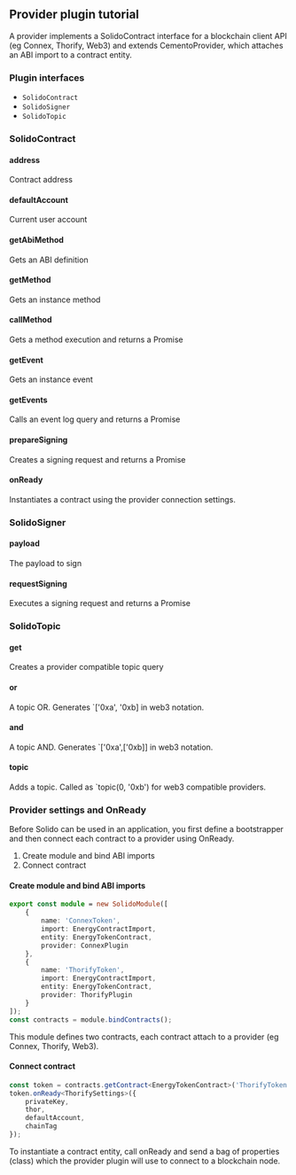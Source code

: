 ## Provider plugin tutorial

A provider implements a SolidoContract interface for a blockchain client API (eg Connex, Thorify, Web3) and extends CementoProvider, which attaches an ABI import to a contract entity.

### Plugin interfaces

* `SolidoContract`
* `SolidoSigner`
* `SolidoTopic`


### SolidoContract


#### address

Contract address

#### defaultAccount

Current user account


#### getAbiMethod

Gets an ABI definition

#### getMethod

Gets an instance method

#### callMethod

Gets a method execution and returns a Promise

#### getEvent

Gets an instance event

#### getEvents

Calls an event log query and returns a Promise

#### prepareSigning

Creates a signing request and returns a Promise<SolidoSigner>

#### onReady

Instantiates a contract using the provider connection settings.

### SolidoSigner

#### payload

The payload to sign

#### requestSigning

Executes a signing request and returns a Promise

### SolidoTopic

#### get

Creates a provider compatible topic query

#### or

A topic OR. Generates `['0xa', '0xb] in web3 notation.

#### and

A topic AND. Generates `['0xa',['0xb]] in web3 notation.

#### topic

Adds a topic. Called as `topic(0, '0xb') for web3 compatible providers.

### Provider settings and OnReady

Before Solido can be used in an application, you first define a bootstrapper and then connect each contract to a provider using OnReady.


1. Create module and bind ABI imports
2. Connect contract

#### Create module and bind ABI imports


```typescript
export const module = new SolidoModule([
    {
        name: 'ConnexToken',
        import: EnergyContractImport,
        entity: EnergyTokenContract,
        provider: ConnexPlugin
    },
    {
        name: 'ThorifyToken',
        import: EnergyContractImport,
        entity: EnergyTokenContract,
        provider: ThorifyPlugin
    }
]);
const contracts = module.bindContracts();
```

This module defines two contracts, each contract attach to a provider (eg Connex, Thorify, Web3).

#### Connect contract

```typescript
const token = contracts.getContract<EnergyTokenContract>('ThorifyToken');
token.onReady<ThorifySettings>({
    privateKey,
    thor,
    defaultAccount,
    chainTag
});
```

To instantiate a contract entity, call onReady and send a bag of properties (class) which the provider plugin will use to connect to a blockchain node.









